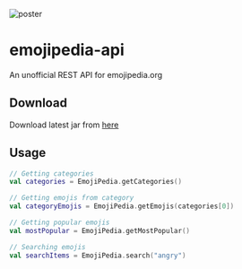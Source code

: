 ![poster](https://dummyimage.com/1200x400/000/fff.png&text=emojipedia-api)

# emojipedia-api
An unofficial REST API for emojipedia.org

## Download

Download latest jar from [here](https://github.com/theapache64/emojipedia-api/releases)

## Usage

```kotlin
// Getting categories
val categories = EmojiPedia.getCategories()

// Getting emojis from category
val categoryEmojis = EmojiPedia.getEmojis(categories[0])

// Getting popular emojis
val mostPopular = EmojiPedia.getMostPopular()

// Searching emojis
val searchItems = EmojiPedia.search("angry")
```

